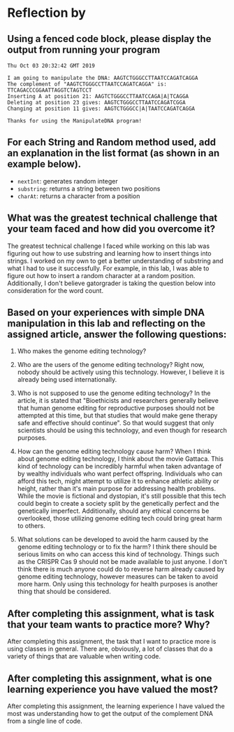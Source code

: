 # Reflection by 

## Using a fenced code block, please display the output from running your program

```
Thu Oct 03 20:32:42 GMT 2019

I am going to manipulate the DNA: AAGTCTGGGCCTTAATCCAGATCAGGA
The complement of "AAGTCTGGGCCTTAATCCAGATCAGGA" is: TTCAGACCCGGAATTAGGTCTAGTCCT
Inserting A at position 21: AAGTCTGGGCCTTAATCCAGA|A|TCAGGA
Deleting at position 23 gives: AAGTCTGGGCCTTAATCCAGATCGGA
Changing at position 11 gives: AAGTCTGGGCC|A|TAATCCAGATCAGGA

Thanks for using the ManipulateDNA program!
```

## For each String and Random method used, add an explanation in the list format (as shown in an example below).

- `nextInt`: generates random integer
- `substring`: returns a string between two positions
- `charAt`: returns a character from a position

## What was the greatest technical challenge that your team faced and how did you overcome it?
The greatest technical challenge I faced while working on this lab was figuring out how to use substring
and learning how to insert things into strings. I worked on my own to get a better understanding of substring and
what I had to use it successfully. For example, in this lab, I was able to figure out how to insert a random character
at a random position. Additionally, I don't believe gatorgrader is taking the question below into consideration for the word count.

## Based on your experiences with simple DNA manipulation in this lab and reflecting on the assigned article, answer the following questions:

1. Who makes the genome editing technology?

2. Who are the users of the genome editing technology?
    Right now, nobody should be actively using this technology. However, I believe it is already
      being used internationally.

3. Who is not supposed to use the genome editing technology?
    In the article, it is stated that "Bioethicists and researchers generally believe that human
      genome editing for reproductive purposes should not be attempted at this time, but that
      studies that would make gene therapy safe and effective should continue". So that would suggest that
      only scientists should be using this technology, and even though for research purposes.

4. How can the genome editing technology cause harm?
    When I think about genome editing technology, I think about the movie Gattaca. This kind of technology
      can be incredibly harmful when taken advantage of by wealthy individuals who want perfect offspring. Individuals who can
      afford this tech, might attempt to utilize it to enhance athletic ability or height, rather than it's main purpose
      for addressing health problems. While the movie is fictional and dystopian, it's still possible that this tech
      could begin to create a society split by the genetically perfect and the genetically imperfect.
      Additionally, should any ethical concerns be overlooked, those utilizing genome editing tech could bring great harm to others.

5. What solutions can be developed to avoid the harm caused by the genome editing technology or to fix the harm?
    I think there should be serious limits on who can access this kind of technology. Things such as the CRISPR Cas 9
      should not be made available to just anyone. I don't think there is much anyone could do to reverse harm already caused
      by genome editing technology, however measures can be taken to avoid more harm. Only using this technology for health purposes
      is another thing that should be considered.


## After completing this assignment, what is task that your team wants to practice more? Why?
After completing this assignment, the task that I want to practice more is using classes in general. There are,
obviously, a lot of classes that do a variety of things that are valuable when writing code.

## After completing this assignment, what is one learning experience you have valued the most?
After completing this assignment, the learning experience I have valued the most was understanding how to get the
output of the complement DNA from a single line of code.
